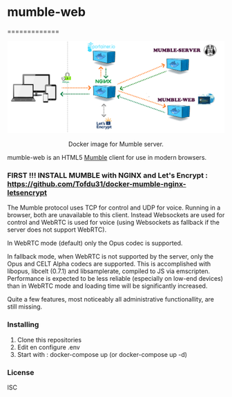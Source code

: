# mumble-web

=============

<p align="center">
    <img src="TEMPLATE MUMBLE SERVER.png" alt="Docker Mumble NGINX LET'S ENCRYPT" >

<p align="center">
  Docker image for Mumble server.
</p>

mumble-web is an HTML5 [Mumble] client for use in modern browsers.

### FIRST !!! INSTALL MUMBLE with NGINX and Let's Encrypt : https://github.com/Tofdu31/docker-mumble-nginx-letsencrypt

The Mumble protocol uses TCP for control and UDP for voice.
Running in a browser, both are unavailable to this client.
Instead Websockets are used for control and WebRTC is used for voice (using Websockets as fallback if the server does not support WebRTC).

In WebRTC mode (default) only the Opus codec is supported.

In fallback mode, when WebRTC is not supported by the server, only the Opus and CELT Alpha codecs are supported.
This is accomplished with libopus, libcelt (0.7.1) and libsamplerate, compiled to JS via emscripten.
Performance is expected to be less reliable (especially on low-end devices) than in WebRTC mode and loading time will be significantly increased.

Quite a few features, most noticeably all
administrative functionallity, are still missing.

### Installing

1. Clone this repositories
2. Edit en configure .env
3. Start with : docker-compose up (or docker-compose up -d)

### License
ISC

[Mumble]: https://wiki.mumble.info/wiki/Main_Page
[mumble-web-proxy]: https://github.com/johni0702/mumble-web-proxy
[MetroMumble]: https://github.com/xPoke/MetroMumble
[Matrix]: https://matrix.org
